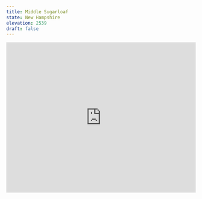 ```yaml
---
title: Middle Sugarloaf
state: New Hampshire
elevation: 2539 
draft: false
---
```

<iframe class="alltrails" src="https://www.alltrails.com/widget/trail/us/new-hampshire/middle-sugarloaf-trail?u=i&sh=q5vqbr" width="100%" height="400" frameborder="0" scrolling="no" marginheight="0" marginwidth="0" title="AllTrails: Trail Guides and Maps for Hiking, Camping, and Running"></iframe>

